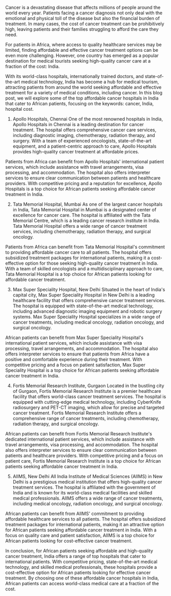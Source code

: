Cancer is a devastating disease that affects millions of people around the world every year. Patients facing a cancer diagnosis not only deal with the emotional and physical toll of the disease but also the financial burden of treatment. In many cases, the cost of cancer treatment can be prohibitively high, leaving patients and their families struggling to afford the care they need.

For patients in Africa, where access to quality healthcare services may be limited, finding affordable and effective cancer treatment options can be even more challenging. However, one country has emerged as a popular destination for medical tourists seeking high-quality cancer care at a fraction of the cost: India.

With its world-class hospitals, internationally trained doctors, and state-of-the-art medical technology, India has become a hub for medical tourism, attracting patients from around the world seeking affordable and effective treatment for a variety of medical conditions, including cancer. In this blog post, we will explore some of the top affordable cancer hospitals in India that cater to African patients, focusing on the keywords: cancer, India, hospital cost.

1. Apollo Hospitals, Chennai
One of the most renowned hospitals in India, Apollo Hospitals in Chennai is a leading destination for cancer treatment. The hospital offers comprehensive cancer care services, including diagnostic imaging, chemotherapy, radiation therapy, and surgery. With a team of experienced oncologists, state-of-the-art equipment, and a patient-centric approach to care, Apollo Hospitals provides high-quality cancer treatment at affordable prices.

Patients from Africa can benefit from Apollo Hospitals' international patient services, which include assistance with travel arrangements, visa processing, and accommodation. The hospital also offers interpreter services to ensure clear communication between patients and healthcare providers. With competitive pricing and a reputation for excellence, Apollo Hospitals is a top choice for African patients seeking affordable cancer treatment in India.

2. Tata Memorial Hospital, Mumbai
As one of the largest cancer hospitals in India, Tata Memorial Hospital in Mumbai is a designated center of excellence for cancer care. The hospital is affiliated with the Tata Memorial Centre, which is a leading cancer research institute in India. Tata Memorial Hospital offers a wide range of cancer treatment services, including chemotherapy, radiation therapy, and surgical oncology.

Patients from Africa can benefit from Tata Memorial Hospital's commitment to providing affordable cancer care to all patients. The hospital offers subsidized treatment packages for international patients, making it a cost-effective option for those seeking high-quality cancer treatment in India. With a team of skilled oncologists and a multidisciplinary approach to care, Tata Memorial Hospital is a top choice for African patients looking for affordable cancer treatment.

3. Max Super Speciality Hospital, New Delhi
Situated in the heart of India's capital city, Max Super Speciality Hospital in New Delhi is a leading healthcare facility that offers comprehensive cancer treatment services. The hospital is equipped with state-of-the-art medical technology, including advanced diagnostic imaging equipment and robotic surgery systems. Max Super Speciality Hospital specializes in a wide range of cancer treatments, including medical oncology, radiation oncology, and surgical oncology.

African patients can benefit from Max Super Speciality Hospital's international patient services, which include assistance with visa processing, travel arrangements, and accommodation. The hospital also offers interpreter services to ensure that patients from Africa have a positive and comfortable experience during their treatment. With competitive pricing and a focus on patient satisfaction, Max Super Speciality Hospital is a top choice for African patients seeking affordable cancer treatment in India.

4. Fortis Memorial Research Institute, Gurgaon
Located in the bustling city of Gurgaon, Fortis Memorial Research Institute is a premier healthcare facility that offers world-class cancer treatment services. The hospital is equipped with cutting-edge medical technology, including CyberKnife radiosurgery and PET-CT imaging, which allow for precise and targeted cancer treatment. Fortis Memorial Research Institute offers a comprehensive range of cancer treatments, including chemotherapy, radiation therapy, and surgical oncology.

African patients can benefit from Fortis Memorial Research Institute's dedicated international patient services, which include assistance with travel arrangements, visa processing, and accommodation. The hospital also offers interpreter services to ensure clear communication between patients and healthcare providers. With competitive pricing and a focus on patient care, Fortis Memorial Research Institute is a top choice for African patients seeking affordable cancer treatment in India.

5. AIIMS, New Delhi
All India Institute of Medical Sciences (AIIMS) in New Delhi is a prestigious medical institution that offers high-quality cancer treatment services. The hospital is affiliated with the government of India and is known for its world-class medical facilities and skilled medical professionals. AIIMS offers a wide range of cancer treatments, including medical oncology, radiation oncology, and surgical oncology.

African patients can benefit from AIIMS' commitment to providing affordable healthcare services to all patients. The hospital offers subsidized treatment packages for international patients, making it an attractive option for African patients seeking affordable cancer treatment in India. With a focus on quality care and patient satisfaction, AIIMS is a top choice for African patients looking for cost-effective cancer treatment.

In conclusion, for African patients seeking affordable and high-quality cancer treatment, India offers a range of top hospitals that cater to international patients. With competitive pricing, state-of-the-art medical technology, and skilled medical professionals, these hospitals provide a cost-effective option for African patients looking for effective cancer treatment. By choosing one of these affordable cancer hospitals in India, African patients can access world-class medical care at a fraction of the cost.